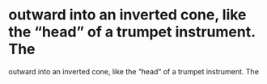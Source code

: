 # outward into an inverted cone, like the “head” of a trumpet instrument. The

outward into an inverted cone, like the “head” of a trumpet instrument. The